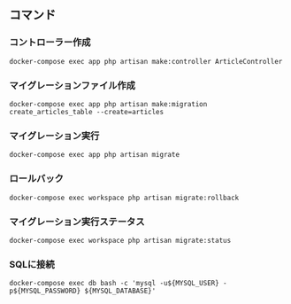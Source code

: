 ## コマンド
### コントローラー作成
```
docker-compose exec app php artisan make:controller ArticleController
```
### マイグレーションファイル作成
```
docker-compose exec app php artisan make:migration create_articles_table --create=articles
```
### マイグレーション実行
```
docker-compose exec app php artisan migrate
```
### ロールバック
```
docker-compose exec workspace php artisan migrate:rollback
```
### マイグレーション実行ステータス
```
docker-compose exec workspace php artisan migrate:status
```
### SQLに接続
```
docker-compose exec db bash -c 'mysql -u${MYSQL_USER} -p${MYSQL_PASSWORD} ${MYSQL_DATABASE}'
```
